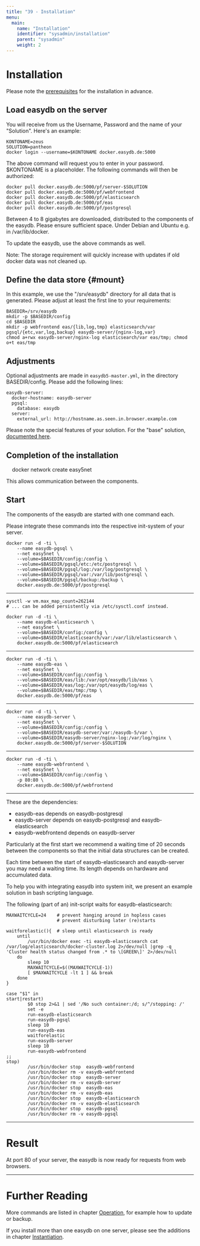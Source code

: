 ```yaml
---
title: "39 - Installation"
menu:
  main:
    name: "Installation"
    identifier: "sysadmin/installation"
    parent: "sysadmin"
    weight: 2
---
```

# Installation

Please note the [prerequisites](../requirements) for the installation in advance.

## Load easydb on the server

You will receive from us the Username, Password and the name of your "Solution". Here's an example:

    KONTONAME=zeus
    SOLUTION=pantheon
    docker login --username=$KONTONAME docker.easydb.de:5000

The above command will request you to enter in your password. $KONTONAME is a placeholder. The following commands will then be authorized:

    docker pull docker.easydb.de:5000/pf/server-$SOLUTION
    docker pull docker.easydb.de:5000/pf/webfrontend
    docker pull docker.easydb.de:5000/pf/elasticsearch
    docker pull docker.easydb.de:5000/pf/eas
    docker pull docker.easydb.de:5000/pf/postgresql

Between 4 to 8 gigabytes are downloaded, distributed to the components of the easydb.
Please ensure sufficient space. Under Debian and Ubuntu e.g. in /var/lib/docker.

To update the easydb, use the above commands as well.

Note: The storage requirement will quickly increase with updates if old docker data was not cleaned up.

## Define the data store {#mount}

In this example, we use the "/srv/easydb" directory for all data that is generated. Please adjust at least the first line to your requirements:

    BASEDIR=/srv/easydb
    mkdir -p $BASEDIR/config
    cd $BASEDIR
    mkdir -p webfrontend eas/{lib,log,tmp} elasticsearch/var pgsql/{etc,var,log,backup} easydb-server/{nginx-log,var}
    chmod a+rwx easydb-server/nginx-log elasticsearch/var eas/tmp; chmod o+t eas/tmp

## Adjustments

Optional adjustments are made in `easydb5-master.yml`, in the directory BASEDIR/config. Please add the following lines:

    easydb-server:
      docker-hostname: easydb-server
      pgsql:
        database: easydb
      server:
        external_url: http://hostname.as.seen.in.browser.example.com

Please note the special features of your solution. For the "base" solution, [documented here](../../solutions/base).

## Completion of the installation

    docker network create easy5net

This allows communication between the components.


## Start

The components of the easydb are started with one command each.

Please integrate these commands into the respective init-system of your server.


    docker run -d -ti \
        --name easydb-pgsql \
        --net easy5net \
        --volume=$BASEDIR/config:/config \
        --volume=$BASEDIR/pgsql/etc:/etc/postgresql \
        --volume=$BASEDIR/pgsql/log:/var/log/postgresql \
        --volume=$BASEDIR/pgsql/var:/var/lib/postgresql \
        --volume=$BASEDIR/pgsql/backup:/backup \
        docker.easydb.de:5000/pf/postgresql

---

    sysctl -w vm.max_map_count=262144
    # ... can be added persistently via /etc/sysctl.conf instead.

    docker run -d -ti \
        --name easydb-elasticsearch \
        --net easy5net \
        --volume=$BASEDIR/config:/config \
        --volume=$BASEDIR/elasticsearch/var:/var/lib/elasticsearch \
        docker.easydb.de:5000/pf/elasticsearch

---

    docker run -d -ti \
        --name easydb-eas \
        --net easy5net \
        --volume=$BASEDIR/config:/config \
        --volume=$BASEDIR/eas/lib:/var/opt/easydb/lib/eas \
        --volume=$BASEDIR/eas/log:/var/opt/easydb/log/eas \
        --volume=$BASEDIR/eas/tmp:/tmp \
        docker.easydb.de:5000/pf/eas

---

    docker run -d -ti \
        --name easydb-server \
        --net easy5net \
        --volume=$BASEDIR/config:/config \
        --volume=$BASEDIR/easydb-server/var:/easydb-5/var \
        --volume=$BASEDIR/easydb-server/nginx-log:/var/log/nginx \
        docker.easydb.de:5000/pf/server-$SOLUTION

---

    docker run -d -ti \
        --name easydb-webfrontend \
        --net easy5net \
        --volume=$BASEDIR/config:/config \
        -p 80:80 \
        docker.easydb.de:5000/pf/webfrontend

---

These are the dependencies:

* easydb-eas depends on easydb-postgresql
* easydb-server depends on easydb-postgresql and easydb-elasticsearch
* easydb-webfrontend depends on easydb-server

Particularly at the first start we recommend a waiting time of 20 seconds between the components so that the initial data structures can be created.

Each time between the start of easydb-elasticsearch and easydb-server you may need a waiting time. Its length depends on hardware and accumulated data.

To help you with integrating easydb into system init, we present an example solution in bash scripting language.

The following (part of an) init-script waits for easydb-elasticsearch:

~~~~
MAXWAITCYCLE=24    # prevent hanging around in hopless cases
                   # prevent disturbing later (re)starts

waitforelastic(){  # sleep until elasticsearch is ready
    until
        /usr/bin/docker exec -ti easydb-elasticsearch cat /var/log/elasticsearch/docker-cluster.log 2>/dev/null |grep -q 'Cluster health status changed from .* to \[GREEN\]' 2>/dev/null
    do
        sleep 10
        MAXWAITCYCLE=$((MAXWAITCYCLE-1))
        [ $MAXWAITCYCLE -lt 1 ] && break
    done
}

case "$1" in
start|restart)
        $0 stop 2>&1 | sed '/No such container:/d; s/^/stopping: /'
        set -e
        run-easydb-elasticsearch
        run-easydb-pgsql
        sleep 10
        run-easydb-eas
        waitforelastic
        run-easydb-server
        sleep 10
        run-easydb-webfrontend
;;
stop)
        /usr/bin/docker stop  easydb-webfrontend
        /usr/bin/docker rm -v easydb-webfrontend
        /usr/bin/docker stop  easydb-server
        /usr/bin/docker rm -v easydb-server
        /usr/bin/docker stop  easydb-eas
        /usr/bin/docker rm -v easydb-eas
        /usr/bin/docker stop  easydb-elasticsearch
        /usr/bin/docker rm -v easydb-elasticsearch
        /usr/bin/docker stop  easydb-pgsql
        /usr/bin/docker rm -v easydb-pgsql
~~~~


---

# Result

At port 80 of your server, the easydb is now ready for requests from web browsers.

---

# Further Reading

More commands are listed in chapter [Operation](../betrieb), for example how to update or backup.

If you install more than one easydb on one server, please see the additions in chapter [Instantiation](../instances).

